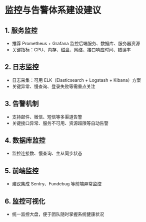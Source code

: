 # 监控与告警体系建设建议

## 1. 服务监控
- 推荐 Prometheus + Grafana 监控后端服务、数据库、服务器资源
- 关键指标：CPU、内存、磁盘、网络、接口响应时间、错误率

## 2. 日志监控
- 日志采集：可用 ELK（Elasticsearch + Logstash + Kibana）方案
- 关键异常、慢查询、登录失败等需重点关注

## 3. 告警机制
- 支持邮件、微信、短信等多渠道告警
- 关键接口异常、服务不可用、资源超限等自动告警

## 4. 数据库监控
- 监控连接数、慢查询、主从同步状态

## 5. 前端监控
- 建议集成 Sentry、Fundebug 等前端异常监控

## 6. 监控可视化
- 统一监控大盘，便于团队随时掌握系统健康状况 